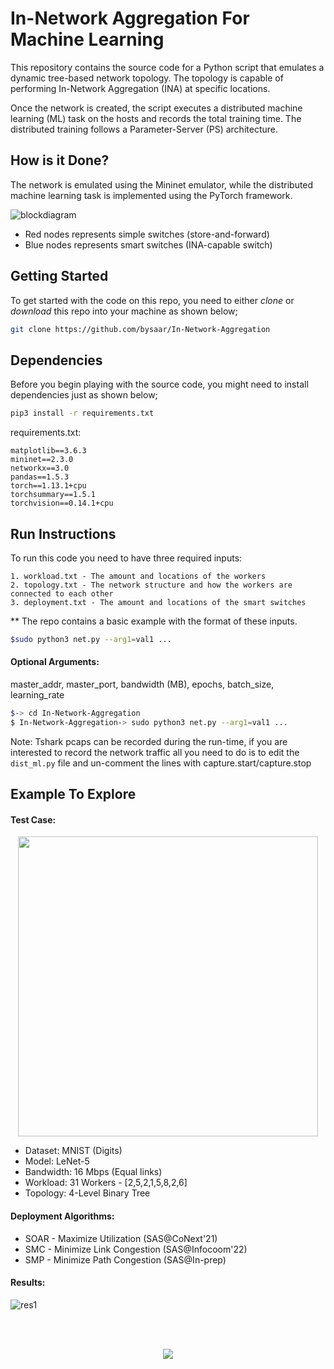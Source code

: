 # In-Network Aggregation For Machine Learning
This repository contains the source code for a Python script that emulates a dynamic tree-based network topology. The topology is capable of performing In-Network Aggregation (INA) at specific locations. 

Once the network is created, the script executes a distributed machine learning (ML) task on the hosts and records the total training time. The distributed training follows a Parameter-Server (PS) architecture.

## How is it Done?
The network is emulated using the Mininet emulator, while the distributed machine learning task is implemented using the PyTorch framework.

![blockdiagram](https://github.com/bysaar/In-Network-Aggregation/assets/90688449/5f79771a-60f0-44be-b18e-c6daebc39382)

- Red nodes represents simple switches (store-and-forward)
- Blue nodes represents smart switches (INA-capable switch)

## Getting Started

To get started with the code on this repo, you need to either *clone* or *download* this repo into your machine as shown below;

```bash
git clone https://github.com/bysaar/In-Network-Aggregation
```

## Dependencies

Before you begin playing with the source code, you might need to install dependencies just as shown below;

```bash
pip3 install -r requirements.txt
```

requirements.txt:
```
matplotlib==3.6.3
mininet==2.3.0
networkx==3.0
pandas==1.5.3
torch==1.13.1+cpu
torchsummary==1.5.1
torchvision==0.14.1+cpu
```


## Run Instructions

To run this code you need to have three required inputs:
```
1. workload.txt - The amount and locations of the workers
2. topology.txt - The network structure and how the workers are connected to each other
3. deployment.txt - The amount and locations of the smart switches
```

** The repo contains a basic example with the format of these inputs. 


```bash
$sudo python3 net.py --arg1=val1 ...
```

#### Optional Arguments:

master_addr, master_port, bandwidth (MB), epochs, batch_size, learning_rate

```bash
$-> cd In-Network-Aggregation
$ In-Network-Aggregation-> sudo python3 net.py --arg1=val1 ...
```

Note: Tshark pcaps can be recorded during the run-time, if you are interested to record the network traffic all you need to do is to edit the `dist_ml.py` file and un-comment the lines with capture.start/capture.stop

## Example To Explore

#### Test Case:
<p align="center">
  <img src="https://github.com/bysaar/In-Network-Aggregation/assets/90688449/0ad690d8-f9a8-44f5-ad8a-ecfd3b470c51" width="480" height="480">
</p>

- Dataset: MNIST (Digits)
- Model: LeNet-5
- Bandwidth: 16 Mbps (Equal links)
- Workload: 31 Workers - [2,5,2,1,5,8,2,6]
- Topology: 4-Level Binary Tree

#### Deployment Algorithms:
- SOAR - Maximize Utilization (SAS@CoNext'21)
- SMC - Minimize Link Congestion (SAS@Infocoom'22)
- SMP - Minimize Path Congestion (SAS@In-prep)


#### Results:

![res1](https://github.com/bysaar/In-Network-Aggregation/assets/90688449/c5b6f0eb-6063-4c93-9b3e-1261be991f6d)


<br />   
<br />   

<p align="center">
  <img src="https://github.com/bysaar/In-Network-Aggregation/assets/90688449/56bde0e7-80db-4ee6-955d-93e269af0968">
</p>



